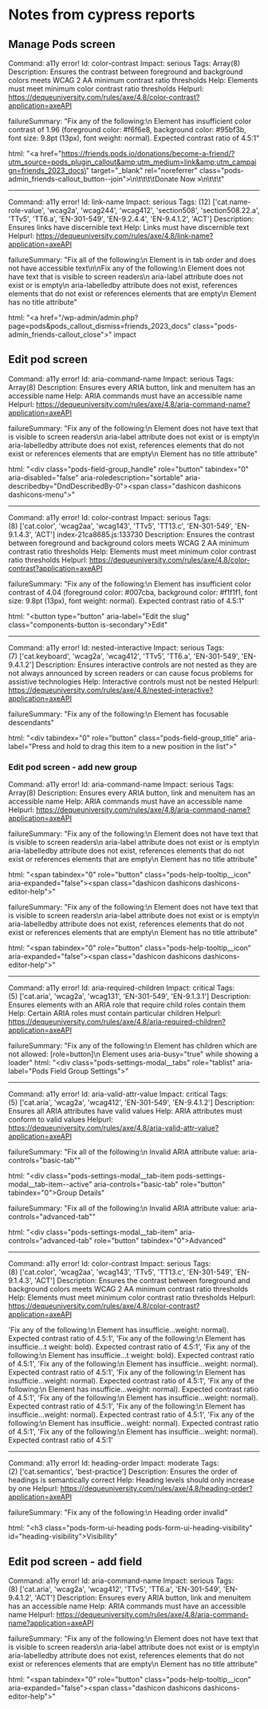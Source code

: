 # Notes from cypress reports

## Manage Pods screen

Command:      a11y error!
Id:           color-contrast
Impact:       serious
Tags:         Array(8)
Description:  Ensures the contrast between foreground and background colors meets WCAG 2 AA minimum contrast ratio thresholds
Help:         Elements must meet minimum color contrast ratio thresholds
Helpurl:      https://dequeuniversity.com/rules/axe/4.8/color-contrast?application=axeAPI

failureSummary: 
"Fix any of the following:\n  Element has insufficient color contrast of 1.96 (foreground color: #f6f6e8, background color: #95bf3b, font size: 9.8pt (13px), font weight: normal). Expected contrast ratio of 4.5:1"

html: 
"<a href=\"https://friends.pods.io/donations/become-a-friend/?utm_source=pods_plugin_callout&amp;utm_medium=link&amp;utm_campaign=friends_2023_docs\" target=\"_blank\" rel=\"noreferrer\" class=\"pods-admin_friends-callout_button--join\">\n\t\t\t\tDonate Now »\n\t\t\t</a>"



---

Command:      a11y error!
Id:           link-name
Impact:       serious
Tags:         (12) ['cat.name-role-value', 'wcag2a', 'wcag244', 'wcag412', 'section508', 'section508.22.a', 'TTv5', 'TT6.a', 'EN-301-549', 'EN-9.2.4.4', 'EN-9.4.1.2', 'ACT']
Description:  Ensures links have discernible text
Help:         Links must have discernible text
Helpurl:      https://dequeuniversity.com/rules/axe/4.8/link-name?application=axeAPI

failureSummary: 
"Fix all of the following:\n  Element is in tab order and does not have accessible text\n\nFix any of the following:\n  Element does not have text that is visible to screen readers\n  aria-label attribute does not exist or is empty\n  aria-labelledby attribute does not exist, references elements that do not exist or references elements that are empty\n  Element has no title attribute"

html: 
"<a href=\"/wp-admin/admin.php?page=pods&amp;pods_callout_dismiss=friends_2023_docs\" class=\"pods-admin_friends-callout_close\">"
impact

## Edit pod screen

Command:      a11y error!
Id:           aria-command-name
Impact:       serious
Tags:         Array(8)
Description:  Ensures every ARIA button, link and menuitem has an accessible name
Help:         ARIA commands must have an accessible name
Helpurl:      https://dequeuniversity.com/rules/axe/4.8/aria-command-name?application=axeAPI

failureSummary: 
"Fix any of the following:\n  Element does not have text that is visible to screen readers\n  aria-label attribute does not exist or is empty\n  aria-labelledby attribute does not exist, references elements that do not exist or references elements that are empty\n  Element has no title attribute"

html: 
"<div class=\"pods-field-group_handle\" role=\"button\" tabindex=\"0\" aria-disabled=\"false\" aria-roledescription=\"sortable\" aria-describedby=\"DndDescribedBy-0\"><span class=\"dashicon dashicons dashicons-menu\"></span></div>"

--- 

Command:      a11y error!
Id:           color-contrast
Impact:       serious
Tags:         (8) ['cat.color', 'wcag2aa', 'wcag143', 'TTv5', 'TT13.c', 'EN-301-549', 'EN-9.1.4.3', 'ACT']
index-21ca8685.js:133730 Description:  Ensures the contrast between foreground and background colors meets WCAG 2 AA minimum contrast ratio thresholds
Help:         Elements must meet minimum color contrast ratio thresholds
Helpurl:      https://dequeuniversity.com/rules/axe/4.8/color-contrast?application=axeAPI

failureSummary: 
"Fix any of the following:\n  Element has insufficient color contrast of 4.04 (foreground color: #007cba, background color: #f1f1f1, font size: 9.8pt (13px), font weight: normal). Expected contrast ratio of 4.5:1"

html: 
"<button type=\"button\" aria-label=\"Edit the slug\" class=\"components-button is-secondary\">Edit</button>"

--- 

Command:      a11y error!
Id:           nested-interactive
Impact:       serious
Tags:         (7) ['cat.keyboard', 'wcag2a', 'wcag412', 'TTv5', 'TT6.a', 'EN-301-549', 'EN-9.4.1.2']
Description:  Ensures interactive controls are not nested as they are not always announced by screen readers or can cause focus problems for assistive technologies
Help:         Interactive controls must not be nested
Helpurl:      https://dequeuniversity.com/rules/axe/4.8/nested-interactive?application=axeAPI

failureSummary: 
"Fix any of the following:\n  Element has focusable descendants"

html: 
"<div tabindex=\"0\" role=\"button\" class=\"pods-field-group_title\" aria-label=\"Press and hold to drag this item to a new position in the list\">"


### Edit pod screen - add new group

Command:      a11y error!
Id:           aria-command-name
Impact:       serious
Tags:         Array(8)
Description:  Ensures every ARIA button, link and menuitem has an accessible name
Help:         ARIA commands must have an accessible name
Helpurl:      https://dequeuniversity.com/rules/axe/4.8/aria-command-name?application=axeAPI

failureSummary: 
"Fix any of the following:\n  Element does not have text that is visible to screen readers\n  aria-label attribute does not exist or is empty\n  aria-labelledby attribute does not exist, references elements that do not exist or references elements that are empty\n  Element has no title attribute"

html: 
"<span tabindex=\"0\" role=\"button\" class=\"pods-help-tooltip__icon\" aria-expanded=\"false\"><span class=\"dashicon dashicons dashicons-editor-help\"></span></span>"


failureSummary: 
"Fix any of the following:\n  Element does not have text that is visible to screen readers\n  aria-label attribute does not exist or is empty\n  aria-labelledby attribute does not exist, references elements that do not exist or references elements that are empty\n  Element has no title attribute"

html: 
"<span tabindex=\"0\" role=\"button\" class=\"pods-help-tooltip__icon\" aria-expanded=\"false\"><span class=\"dashicon dashicons dashicons-editor-help\"></span></span>"

--- 

Command:      a11y error!
Id:           aria-required-children
Impact:       critical
Tags:         (5) ['cat.aria', 'wcag2a', 'wcag131', 'EN-301-549', 'EN-9.1.3.1']
Description:  Ensures elements with an ARIA role that require child roles contain them
Help:         Certain ARIA roles must contain particular children
Helpurl:      https://dequeuniversity.com/rules/axe/4.8/aria-required-children?application=axeAPI

failureSummary: 
"Fix any of the following:\n  Element has children which are not allowed: [role=button]\n  Element uses aria-busy=\"true\" while showing a loader"
html: 
"<div class=\"pods-settings-modal__tabs\" role=\"tablist\" aria-label=\"Pods Field Group Settings\">"

--- 

Command:      a11y error!
Id:           aria-valid-attr-value
Impact:       critical
Tags:         (5) ['cat.aria', 'wcag2a', 'wcag412', 'EN-301-549', 'EN-9.4.1.2']
Description:  Ensures all ARIA attributes have valid values
Help:         ARIA attributes must conform to valid values
Helpurl:      https://dequeuniversity.com/rules/axe/4.8/aria-valid-attr-value?application=axeAPI

failureSummary: 
"Fix all of the following:\n  Invalid ARIA attribute value: aria-controls=\"basic-tab\""

html: 
"<div class=\"pods-settings-modal__tab-item pods-settings-modal__tab-item--active\" aria-controls=\"basic-tab\" role=\"button\" tabindex=\"0\">Group Details</div>"


failureSummary: 
"Fix all of the following:\n  Invalid ARIA attribute value: aria-controls=\"advanced-tab\""

html: 
"<div class=\"pods-settings-modal__tab-item\" aria-controls=\"advanced-tab\" role=\"button\" tabindex=\"0\">Advanced</div>"

---

Command:      a11y error!
Id:           color-contrast
Impact:       serious
Tags:         (8) ['cat.color', 'wcag2aa', 'wcag143', 'TTv5', 'TT13.c', 'EN-301-549', 'EN-9.1.4.3', 'ACT']
Description:  Ensures the contrast between foreground and background colors meets WCAG 2 AA minimum contrast ratio thresholds
Help:         Elements must meet minimum color contrast ratio thresholds
Helpurl:      https://dequeuniversity.com/rules/axe/4.8/color-contrast?application=axeAPI

'Fix any of the following:\n  Element has insufficie…weight: normal). Expected contrast ratio of 4.5:1', 'Fix any of the following:\n  Element has insufficie…t weight: bold). Expected contrast ratio of 4.5:1', 'Fix any of the following:\n  Element has insufficie…t weight: bold). Expected contrast ratio of 4.5:1', 'Fix any of the following:\n  Element has insufficie…weight: normal). Expected contrast ratio of 4.5:1', 'Fix any of the following:\n  Element has insufficie…weight: normal). Expected contrast ratio of 4.5:1', 'Fix any of the following:\n  Element has insufficie…weight: normal). Expected contrast ratio of 4.5:1', 'Fix any of the following:\n  Element has insufficie…weight: normal). Expected contrast ratio of 4.5:1', 'Fix any of the following:\n  Element has insufficie…weight: normal). Expected contrast ratio of 4.5:1', 'Fix any of the following:\n  Element has insufficie…weight: normal). Expected contrast ratio of 4.5:1', 'Fix any of the following:\n  Element has insufficie…weight: normal). Expected contrast ratio of 4.5:1'

--- 

Command:      a11y error!
Id:           heading-order
Impact:       moderate
Tags:         (2) ['cat.semantics', 'best-practice']
Description:  Ensures the order of headings is semantically correct
Help:         Heading levels should only increase by one
Helpurl:      https://dequeuniversity.com/rules/axe/4.8/heading-order?application=axeAPI

failureSummary: 
"Fix any of the following:\n  Heading order invalid"

html: 
"<h3 class=\"pods-form-ui-heading pods-form-ui-heading-visibility\" id=\"heading-visibility\">Visibility</h3>"

## Edit pod screen - add field

Command:      a11y error!
Id:           aria-command-name
Impact:       serious
Tags:         (8) ['cat.aria', 'wcag2a', 'wcag412', 'TTv5', 'TT6.a', 'EN-301-549', 'EN-9.4.1.2', 'ACT']
Description:  Ensures every ARIA button, link and menuitem has an accessible name
Help:         ARIA commands must have an accessible name
Helpurl:      https://dequeuniversity.com/rules/axe/4.8/aria-command-name?application=axeAPI

failureSummary: 
"Fix any of the following:\n  Element does not have text that is visible to screen readers\n  aria-label attribute does not exist or is empty\n  aria-labelledby attribute does not exist, references elements that do not exist or references elements that are empty\n  Element has no title attribute"

html: 
"<span tabindex=\"0\" role=\"button\" class=\"pods-help-tooltip__icon\" aria-expanded=\"false\"><span class=\"dashicon dashicons dashicons-editor-help\"></span></span>"

